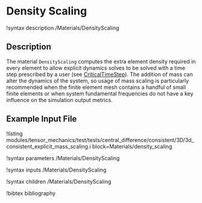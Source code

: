 # Density Scaling

!syntax description /Materials/DensityScaling

## Description

The material `DensityScaling` computes the extra element density required
in every element to allow explicit dynamics solves to be solved with a time
step prescribed by a user (see [CriticalTimeStep](/CriticalTimeStep.md)).
The addition of mass can alter the dynamics of the system, so usage of mass
scaling is particularly recommended when the finite element mesh contains a
handful of small finite elements or when system fundamental frequencies do not
have a key influence on the simulation output metrics.

## Example Input File

!listing modules/tensor_mechanics/test/tests/central_difference/consistent/3D/3d_consistent_explicit_mass_scaling.i block=Materials/density_scaling

!syntax parameters /Materials/DensityScaling

!syntax inputs /Materials/DensityScaling

!syntax children /Materials/DensityScaling

!bibtex bibliography
